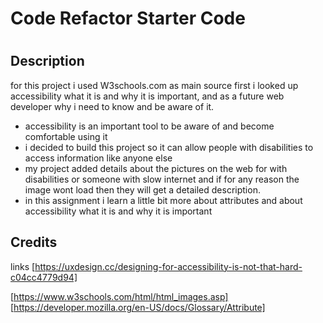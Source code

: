 # Code Refactor Starter Code

# <Refact-costumer-site>

## Description

for this project i used W3schools.com as main source 
first i looked up accessibility what it is and why it is important, and as a future web developer why i need to know and be aware of it.

- accessibility is an important tool to be aware of and become comfortable using it 
- i decided to build this project so it can allow people with disabilities to access information like anyone else
- my project added details about the pictures on the web for with disabilities or someone with slow internet and if for any reason the image wont load then they will get a detailed description.
- in this assignment i learn a little bit more about attributes and about accessibility what it is and why it is important


    

## Credits
links [https://uxdesign.cc/designing-for-accessibility-is-not-that-hard-c04cc4779d94]

[https://www.w3schools.com/html/html_images.asp]
[https://developer.mozilla.org/en-US/docs/Glossary/Attribute]











